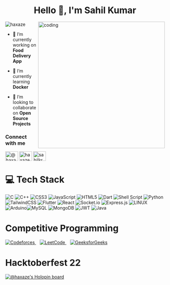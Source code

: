 <h1 align="center">Hello 👋, I'm Sahil Kumar</h1>
<img align="right" alt="coding" width="400" src="https://cdn.dribbble.com/users/926537/screenshots/4502924/python-2.gif">

<p align="left"> <img src="https://komarev.com/ghpvc/?username=haxaze&label=Profile%20views&color=0e75b6&style=flat" alt="haxaze" /> </p>

- 🔭 I’m currently working on **Food Delivery App**

- 🌱 I’m currently learning **Docker**

- 👯 I’m looking to collaborate on **Open Source Projects**

<h3 align="left">Connect with me</h3>
<p> <!-- Change alignment to center -->
<a href="https://dev.to/@haxaze" target="blank"><img align="center" src="https://raw.githubusercontent.com/rahuldkjain/github-profile-readme-generator/master/src/images/icons/Social/devto.svg" alt="@haxaze" height="30" width="40" /></a>
<a href="https://linkedin.com/in/haxaze" target="blank"><img align="center" src="https://raw.githubusercontent.com/rahuldkjain/github-profile-readme-generator/master/src/images/icons/Social/linked-in-alt.svg" alt="haxaze" height="30" width="40" /></a>
<a href="https://instagram.com/sahilkr_1" target="blank"><img align="center" src="https://raw.githubusercontent.com/rahuldkjain/github-profile-readme-generator/master/src/images/icons/Social/instagram.svg" alt="sahilkr_1" height="30" width="40" /></a>

</p>

# 💻 Tech Stack
![C](https://img.shields.io/badge/c-%2300599C.svg?style=for-the-badge&logo=c&logoColor=white) ![C++](https://img.shields.io/badge/c++-%2300599C.svg?style=for-the-badge&logo=c%2B%2B&logoColor=white) ![CSS3](https://img.shields.io/badge/css3-%231572B6.svg?style=for-the-badge&logo=css3&logoColor=white) ![JavaScript](https://img.shields.io/badge/javascript-%23323330.svg?style=for-the-badge&logo=javascript&logoColor=%23F7DF1E)  ![HTML5](https://img.shields.io/badge/html5-%23E34F26.svg?style=for-the-badge&logo=html5&logoColor=white) ![Dart](https://img.shields.io/badge/dart-%230175C2.svg?style=for-the-badge&logo=dart&logoColor=white) ![Shell Script](https://img.shields.io/badge/shell_script-%23121011.svg?style=for-the-badge&logo=gnu-bash&logoColor=white) ![Python](https://img.shields.io/badge/python-3670A0?style=for-the-badge&logo=python&logoColor=ffdd54) ![TailwindCSS](https://img.shields.io/badge/tailwindcss-%2338B2AC.svg?style=for-the-badge&logo=tailwind-css&logoColor=white) ![Flutter](https://img.shields.io/badge/Flutter-%2302569B.svg?style=for-the-badge&logo=Flutter&logoColor=white) ![React](https://img.shields.io/badge/react-%2320232a.svg?style=for-the-badge&logo=react&logoColor=%2361DAFB) ![Socket.io](https://img.shields.io/badge/Socket.io-black?style=for-the-badge&logo=socket.io&badgeColor=010101) ![Express.js](https://img.shields.io/badge/express.js-%23404d59.svg?style=for-the-badge&logo=express&logoColor=%2361DAFB) ![LINUX](https://img.shields.io/badge/Linux-FCC624?style=for-the-badge&logo=linux&logoColor=black) ![Arduino](https://img.shields.io/badge/-Arduino-00979D?style=for-the-badge&logo=Arduino&)![MySQL](https://img.shields.io/badge/mysql-%2300f.svg?style=for-the-badge&logo=mysql&logoColor=white) ![MongoDB](https://img.shields.io/badge/MongoDB-%234ea94b.svg?style=for-the-badge&logo=mongodb&logoColor=white) 
![JWT](https://img.shields.io/badge/JWT-black?style=for-the-badge&logo=JSON%20web%20tokens) ![Java](https://img.shields.io/badge/Java-%23ED8B00.svg?style=for-the-badge&logo=java&logoColor=white)


# Competitive Programming
<p align="left">
<a href="https://codeforces.com/profile/krSahil" target="_blank">
<img src="https://img.shields.io/badge/Codeforces-445f9d?style=for-the-badge&logo=Codeforces&logoColor=white" alt="Codeforces"/>
</a>&nbsp;&nbsp;
<a href="https://www.leetcode.com/sahil_kr" target="_blank">
<img src="https://img.shields.io/badge/LeetCode-%239EC94A.svg?style=for-the-badge&logo=LeetCode&logoColor=white" alt="LeetCode"/>
</a>&nbsp;&nbsp;
<a href="https://auth.geeksforgeeks.org/user/krsahil" target="_blank">
<img src="https://img.shields.io/badge/GeeksforGeeks-%235C68C4.svg?style=for-the-badge&logo=GeeksforGeeks&logoColor=white" alt="GeeksforGeeks"/>
</a>
</p>

# Hacktoberfest 22

[![@haxaze's Holopin board ](https://holopin.me/haxaze)](https://holopin.io/@haxaze)
